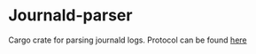 # Journald-parser

Cargo crate for parsing journald logs. Protocol can be found [here](https://systemd.io)